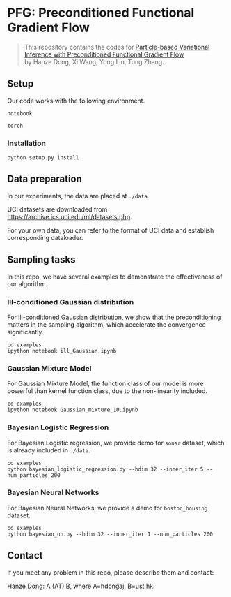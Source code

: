 # PFG: Preconditioned Functional Gradient Flow

> This repository contains the codes for [Particle-based Variational Inference with Preconditioned Functional Gradient Flow](https://arxiv.org/abs/2211.13954)  
by Hanze Dong, Xi Wang, Yong Lin, Tong Zhang.


## Setup

Our code works with the following environment.

`notebook`

`torch`

### Installation

```
python setup.py install
```



## Data preparation

In our experiments, the data are placed at `./data`. 

UCI datasets are downloaded from https://archive.ics.uci.edu/ml/datasets.php.

For your own data, you can refer to the format of UCI data and establish corresponding dataloader.


## Sampling tasks

In this repo, we have several examples to demonstrate the effectiveness of our algorithm.

### Ill-conditioned Gaussian distribution

For ill-conditioned Gaussian distribution, we show that the preconditioning matters in the sampling algorithm, which accelerate the convergence significantly.
```
cd examples
ipython notebook ill_Gaussian.ipynb
```


### Gaussian Mixture Model

For Gaussian Mixture Model, the function class of our model is more powerful than kernel function class, due to the non-linearity included.
```
cd examples
ipython notebook Gaussian_mixture_10.ipynb
```


### Bayesian Logistic Regression

For Bayesian Logistic regression, we provide demo for `sonar` dataset, which is already included in `./data`.
```
cd examples
python bayesian_logistic_regression.py --hdim 32 --inner_iter 5 --num_particles 200
```


### Bayesian Neural Networks

For Bayesian Neural Networks, we provide a demo for `boston_housing` dataset.
```
cd examples
python bayesian_nn.py --hdim 32 --inner_iter 1 --num_particles 200
```



## Contact

If you meet any problem in this repo, please describe them and contact:

Hanze Dong: A (AT) B, where A=hdongaj, B=ust.hk.

